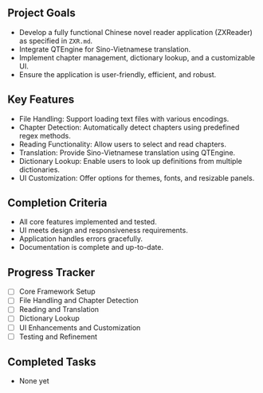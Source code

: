 ## Project Goals

-   Develop a fully functional Chinese novel reader application (ZXReader) as specified in `ZXR.md`.
-   Integrate QTEngine for Sino-Vietnamese translation.
-   Implement chapter management, dictionary lookup, and a customizable UI.
-   Ensure the application is user-friendly, efficient, and robust.

## Key Features

-   File Handling: Support loading text files with various encodings.
-   Chapter Detection: Automatically detect chapters using predefined regex methods.
-   Reading Functionality: Allow users to select and read chapters.
-   Translation: Provide Sino-Vietnamese translation using QTEngine.
-   Dictionary Lookup: Enable users to look up definitions from multiple dictionaries.
-   UI Customization: Offer options for themes, fonts, and resizable panels.

## Completion Criteria

-   All core features implemented and tested.
-   UI meets design and responsiveness requirements.
-   Application handles errors gracefully.
-   Documentation is complete and up-to-date.

## Progress Tracker

-   [ ] Core Framework Setup
-   [ ] File Handling and Chapter Detection
-   [ ] Reading and Translation
-   [ ] Dictionary Lookup
-   [ ] UI Enhancements and Customization
-   [ ] Testing and Refinement

## Completed Tasks

-   None yet
